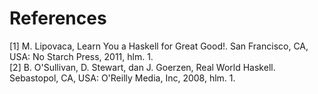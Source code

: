 # References
[1] M. Lipovaca, Learn You a Haskell for Great Good!. San Francisco, CA, USA: No Starch Press, 2011, hlm. 1.<br>
[2] B. O'Sullivan, D. Stewart, dan J. Goerzen, Real World Haskell. Sebastopol, CA, USA: O'Reilly Media, Inc, 2008, hlm. 1.

